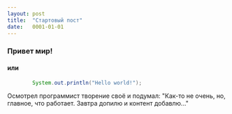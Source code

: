 ```yaml
---
layout: post
title:  "Стартовый пост"
date:   0001-01-01
---
```


### Привет мир!

#### или

```java
        System.out.println("Hello world!");
```

Осмотрел программист творение своё и подумал: "Как-то не очень, но, главное, что работает. Завтра допилю и контент добавлю..."